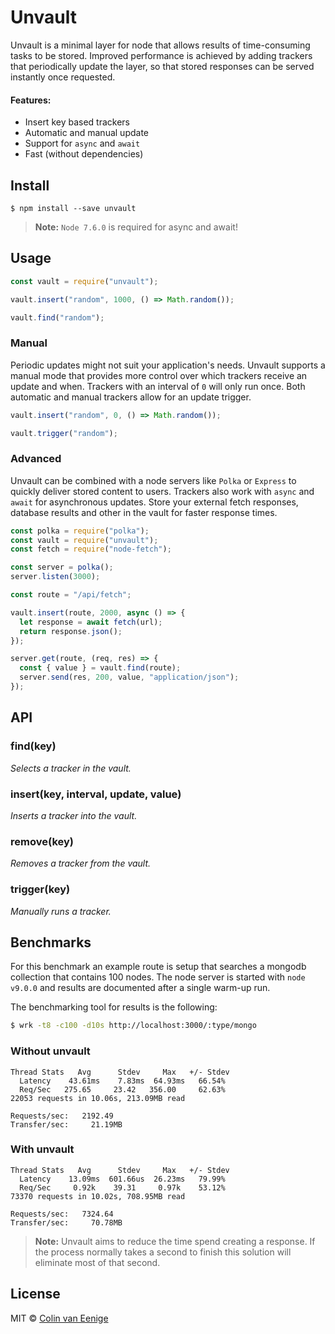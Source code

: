 <h1>Unvault</h1>

Unvault is a minimal layer for node that allows results of time-consuming tasks to be stored. Improved performance is achieved by adding trackers that periodically update the layer, so that stored responses can be served instantly once requested.

#### Features:

* Insert key based trackers
* Automatic and manual update
* Support for `async` and `await`
* Fast (without dependencies)

## Install

```
$ npm install --save unvault
```

> **Note:** `Node 7.6.0` is required for async and await!

## Usage

```js
const vault = require("unvault");

vault.insert("random", 1000, () => Math.random());

vault.find("random");
```

### Manual

Periodic updates might not suit your application's needs. Unvault supports a manual mode that provides more control over which trackers receive an update and when. Trackers with an interval of `0` will only run once. Both automatic and manual trackers allow for an update trigger.

```js
vault.insert("random", 0, () => Math.random());

vault.trigger("random");
```

### Advanced

Unvault can be combined with a node servers like `Polka` or `Express` to quickly deliver stored content to users. Trackers also work with `async` and `await` for asynchronous updates. Store your external fetch responses, database results and other in the vault for faster response times.

```js
const polka = require("polka");
const vault = require("unvault");
const fetch = require("node-fetch");

const server = polka();
server.listen(3000);

const route = "/api/fetch";

vault.insert(route, 2000, async () => {
  let response = await fetch(url);
  return response.json();
});

server.get(route, (req, res) => {
  const { value } = vault.find(route);
  server.send(res, 200, value, "application/json");
});
```

## API

### find(key)

_Selects a tracker in the vault._

### insert(key, interval, update, value)

_Inserts a tracker into the vault._

### remove(key)

_Removes a tracker from the vault._

### trigger(key)

_Manually runs a tracker._

## Benchmarks

For this benchmark an example route is setup that searches a mongodb collection that contains 100 nodes. The node server is started with `node v9.0.0` and results are documented after a single warm-up run.

The benchmarking tool for results is the following:

```sh
$ wrk -t8 -c100 -d10s http://localhost:3000/:type/mongo
```

### Without unvault

```
Thread Stats   Avg      Stdev     Max   +/- Stdev
  Latency    43.61ms    7.83ms  64.93ms   66.54%
  Req/Sec   275.65     23.42   356.00     62.63%
22053 requests in 10.06s, 213.09MB read

Requests/sec:   2192.49
Transfer/sec:     21.19MB
```

### With unvault

```
Thread Stats   Avg      Stdev     Max   +/- Stdev
  Latency    13.09ms  601.66us  26.23ms   79.99%
  Req/Sec     0.92k    39.31     0.97k    53.12%
73370 requests in 10.02s, 708.95MB read

Requests/sec:   7324.64
Transfer/sec:     70.78MB
```

> **Note:** Unvault aims to reduce the time spend creating a response. If the process normally takes a second to finish this solution will eliminate most of that second.

## License

MIT © [Colin van Eenige](https://use-the-platform.com)
